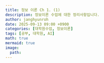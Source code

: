 ```yaml
---
title: 정보 이론 Ch 1. (1) 
description: 정보이론 수업에 대한 정리사항입니다. 
author: janghyunroh
date: 2025-09-13 09:00 +0900
categories: [대학원수업, 정보이론]
tags: [공부, 대학원, AI]
math: true
mermaid: true
image: 
  path: 
---
```

